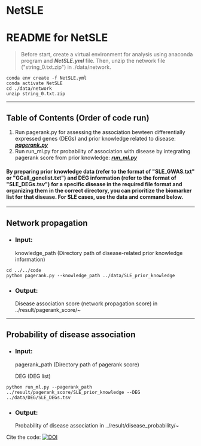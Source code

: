 # NetSLE
# README for NetSLE

> Before start, create a virtual environment for analysis using anaconda program and ___NetSLE.yml___ file. Then, unzip the network file ("string_0.txt.zip") in ./data/network.
```
conda env create -f NetSLE.yml
conda activate NetSLE
cd ./data/network
unzip string_0.txt.zip
```

---------------------------------------
## Table of Contents (Order of code run)
1. Run pagerank.py for assessing the association bewteen differentially expressed genes (DEGs) and prior knowledge related to disease: [___pagerank.py___](#pagerank.py)
2. Run run_ml.py for probability of association with disease by integrating pagerank score from prior knowledge: [___run_ml.py___](#run_ml.py)
#### By preparing prior knowledge data (refer to the format of "SLE_GWAS.txt" or "GCall_genelist.txt") and DEG information (refer to the format of "SLE_DEGs.tsv") for a specific disease in the required file format and organizing them in the correct directory, you can prioritize the biomarker list for that disease. For SLE cases, use the data and command below.

* * *
## <a name="pagerank.py"></a> Network propagation
* ### Input:
    knowledge_path (Directory path of disease-related prior knowledge information)
  
```
cd ../../code
python pagerank.py --knowledge_path ../data/SLE_prior_knowledge
```

* ### Output:
    Disease association score (network propagation score) in ../result/pagerank_score/~
  

* * *
## <a name="run_ml.py"></a> Probability of disease association
* ### Input:
    pagerank_path (Directory path of pagerank score)

    DEG (DEG list)

  
```
python run_ml.py --pagerank_path ../result/pagerank_score/SLE_prior_knowledge --DEG ../data/DEG/SLE_DEGs.tsv
```

* ### Output:
    Probability of disease association in ../result/disease_probability/~
  
Cite the code: [![DOI](https://zenodo.org/badge/844365006.svg)](https://doi.org/10.5281/zenodo.13939175)
